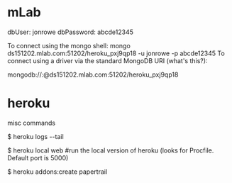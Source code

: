 mLab
====

dbUser: jonrowe
dbPassword: abcde12345

To connect using the mongo shell:
mongo ds151202.mlab.com:51202/heroku_pxj9qp18 -u jonrowe -p abcde12345
To connect using a driver via the standard MongoDB URI (what's this?):

mongodb://<dbuser>:<dbpassword>@ds151202.mlab.com:51202/heroku_pxj9qp18


heroku
======

misc commands

$ heroku logs --tail

$ heroku local web #run the local version of heroku (looks for Procfile. Default port is 5000)

$ heroku addons:create papertrail